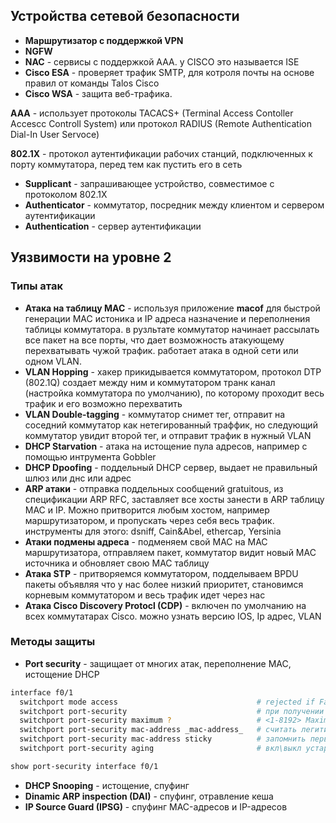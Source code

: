 ## Устройства сетевой безопасности

- **Маршрутизатор с поддержкой VPN**
- **NGFW**
- **NAC** - сервисы с поддержкой ААА. у CISCO это называется ISE
- **Cisco ESA** - проверяет трафик SMTP, для котроля почты на основе правил от команды Talos Cisco
- **Cisco WSA** - защита веб-трафика.

**ААА** - использует протоколы TACACS+ (Terminal Access Contoller Accescc Controll System) или протокол RADIUS (Remote Authentication Dial-In User Servoce)

**802.1X** - протокол аутентификации рабочих станций, подключенных к порту коммутатора, перед тем как пустить его в сеть

- **Supplicant** - запрашивающее устройство, совместимое с протоколом 802.1Х
- **Authenticator** - коммутатор, посредник между клиентом и сервером аутентификации
- **Authentication** - сервер аутентификации

## Уязвимости на уровне 2

### Типы атак

- **Атака на таблицу МАС** - используя приложение **macof** для быстрой генерации MAC истоника и IP адреса назначение и переполнения таблицы коммутатора. в рузльтате коммутатор начинает рассылать все пакет на все порты, что дает возможность атакующему перехватывать чужой трафик. работает атака в одной сети или одном VLAN.
- **VLAN Hopping** - хакер прикидывается коммутатором, протокол DTP (802.1Q) создает между ним и коммутатором транк канал (настройка коммутатора по умолчанию), по которому проходит весь трафик и его возможно перехватить
- **VLAN Double-tagging** - коммутатор снимет тег, отправит на соседний коммутатор как нетегированный траффик, но следующий коммутатор увидит второй тег, и отправит трафик в нужный VLAN
- **DHCP Starvation** - атака на истощение пула адресов, например с помощью интрумента Gobbler
- **DHCP Dpoofing** - поддельный DHCP сервер, выдает не правильный шлюз или днс или адрес
- **ARP атаки** - отправка поддельных сообщений gratuitous, из спецификации ARP RFC, заставляет все хосты занести в ARP таблицу MAC и IP. Можно притворится любым хостом, например маршрутизатором, и пропускать через себя весь трафик. инструменты для этого: dsniff, Cain&Abel, ethercap, Yersinia
- **Атаки подмены адреса** - подменяем свой МАС на МАС маршрутизатора, отправляем пакет, коммутатор видит новый МАС источника и обновляет свою МАС таблицу
- **Атака STP** - притворяемся коммутатором, подделываем BPDU пакеты объявляя что у нас более низкий приоритет, становимся корневым коммутатором и весь трафик идет через нас
- **Атака Cisco Discovery Protocl (CDP)** - включен по умолчанию на всех коммутатарах Cisco. можно узнать версию IOS, Ip адрес, VLAN

### Методы защиты

- **Port security** - защищает от многих атак, переполнение МАС, истощение DHCP

```bash
interface f0/1
  switchport mode access                               # rejected if FastEthernet0/1 is a dynamic port
  switchport port-security                             # при получении второго МАС адреса - порт выключится (статус: err-disabled)
  switchport port-security maximum ?                   # <1-8192> Maximum addresses (1 by default)
  switchport port-security mac-address _mac-address_   # считать легитимным только введенный мас
  switchport port-security mac-address sticky          # запомнить первый полученный мас (или первые из параметра максимум)
  switchport port-security aging                       # вкл\выкл устаревания мас адресов

show port-security interface f0/1
```

- **DHCP Snooping** - истощение, спуфинг
- **Dinamic ARP inspection (DAI)** - спуфинг, отравление кеша
- **IP Source Guard (IPSG)** - спуфинг MAC-адресов и IP-адресов
